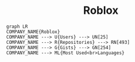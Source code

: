 <h1 align="center">Roblox</h1>

```mermaid
graph LR
COMPANY_NAME{Roblox}
COMPANY_NAME ---> U{Users} ---> UN[25]
COMPANY_NAME ---> R{Repositories} ---> RN[493]
COMPANY_NAME ---> G{Gists} ---> GN[254]
COMPANY_NAME ---> ML{Most Used<br>Languages}
```
